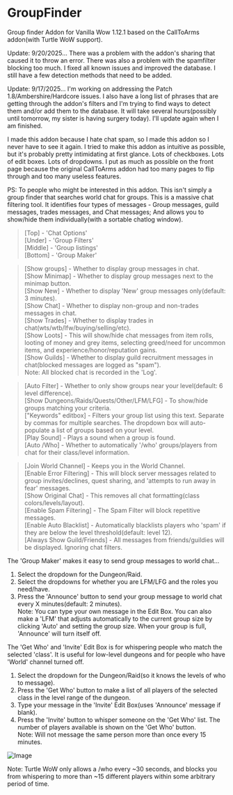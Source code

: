 # GroupFinder
Group finder Addon for Vanilla Wow 1.12.1 based on the CallToArms addon(with Turtle WoW support).  

Update: 9/20/2025... There was a problem with the addon's sharing that caused it to throw an error. There was also a problem with the spamfilter blocking too much. I fixed all known issues and improved the database. I still have a few detection methods that need to be added.  

Update: 9/17/2025... I'm working on addressing the Patch 1.8/Ambershire/Hardcore issues. I also have a long list of phrases that are getting through the addon's filters and I'm trying to find ways to detect them and/or add them to the database. It will take several hours(possibly until tomorrow, my sister is having surgery today). I'll update again when I am finished.  

I made this addon because I hate chat spam, so I made this addon so I never have to see it again. I tried to make this addon as intuitive as possible, but it's probably pretty intimidating at first glance. Lots of checkboxes. Lots of edit boxes. Lots of dropdowns. I put as much as possible on the front page because the original CallToArms addon had too many pages to flip through and too many useless features.  

PS: To people who might be interested in this addon. This isn't simply a group finder that searches world chat for groups. This is a massive chat filtering tool. It identifies four types of messages - Group messages, guild messages, trades messages, and Chat messages; And allows you to show/hide them individually(with a sortable chatlog window).  

>[Top] - 'Chat Options'  
[Under] - 'Group Filters'  
[Middle] - 'Group listings'  
[Bottom] - 'Group Maker'  

>[Show groups] - Whether to display group messages in chat.  
[Show Minimap] - Whether to display group messages next to the minimap button.  
[Show New] - Whether to display 'New' group messages only(default: 3 minutes).  
[Show Chat] - Whether to display non-group and non-trades messages in chat.  
[Show Trades] - Whether to display trades in chat(wts/wtb/lfw/buying/selling/etc).  
[Show Loots] - This will show/hide chat messages from item rolls, looting of money and grey items, selecting greed/need for uncommon items, and experience/honor/reputation gains.  
[Show Guilds] - Whether to display guild recruitment messages in chat(blocked messages are logged as "spam").  
Note: All blocked chat is recorded in the 'Log'.  

>[Auto Filter] - Whether to only show groups near your level(default: 6 level difference).  
[Show Dungeons/Raids/Quests/Other/LFM/LFG] - To show/hide groups matching your criteria.  
["Keywords" editbox] - Filters your group list using this text. Separate by commas for multiple searches. The dropdown box will auto-populate a list of groups based on your level.  
[Play Sound] - Plays a sound when a group is found.  
[Auto /Who] - Whether to automatically '/who' groups/players from chat for their class/level information.  

>[Join World Channel] - Keeps you in the World Channel.  
[Enable Error Filtering] - This will block server messages related to group invites/declines, quest sharing, and 'attempts to run away in fear' messages.  
[Show Original Chat] - This removes all chat formatting(class colors/levels/layout).  
[Enable Spam Filtering] - The Spam Filter will block repetitive messages.  
[Enable Auto Blacklist] - Automatically blacklists players who 'spam' if they are below the level threshold(default: level 12).  
[Always Show Guild/Friends] - All messages from friends/guildies will be displayed. Ignoring chat filters.  

The 'Group Maker' makes it easy to send group messages to world chat...  
1) Select the dropdown for the Dungeon/Raid.  
2) Select the dropdowns for whether you are LFM/LFG and the roles you need/have.  
3) Press the 'Announce' button to send your group message to world chat every X minutes(default: 2 minutes).  
Note: You can type your own message in the Edit Box. You can also make a 'LFM' that adjusts automatically to the current group size by clicking 'Auto' and setting the group size. When your group is full, 'Announce' will turn itself off. 
  
The 'Get Who' and 'Invite' Edit Box is for whispering people who match the selected 'class'. It is useful for low-level dungeons and for people who have 'World' channel turned off.  
1) Select the dropdown for the Dungeon/Raid(so it knows the levels of who to message).  
2) Press the 'Get Who' button to make a list of all players of the selected class in the level range of the dungeon.  
3) Type your message in the 'Invite' Edit Box(uses 'Announce' message if blank).  
4) Press the 'Invite' button to whisper someone on the 'Get Who' list. The number of players available is shown on the 'Get Who' button.  
Note: Will not message the same person more than once every 15 minutes.

![Image](https://github.com/user-attachments/assets/782da809-509d-4101-b75c-3e56afa2ebf5)  

Note: Turtle WoW only allows a /who every ~30 seconds, and blocks you from whispering to more than ~15 different players within some arbitrary period of time.  
